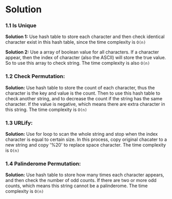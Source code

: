 # Solution
### 1.1 Is Unique

__Solution 1:__ Use hash table to store each character and then check identical character exist in this hash table, since the time complexity is  `O(n)`

__Solution 2:__ Use a array of boolean value for all characters. If a character appear, then the index of character (also the ASCII) will store the true value. So to use this array to check string. The time complexity is also `O(n)`



### 1.2 Check Permutation:

__Solution:__ Use hash table to store the count of each character, thus the character is the key and value is the count. Then to use this hash table to check another string, and to decrease the count if the string has the same character. If the value is negative, which means there are extra character in this string. The time complexity is `O(n)`

### 1.3 URLify:

__Solution:__ Use for loop to scan the whole string and stop when the index character is equal to certain size. In this process, copy original chacater to a new string and copy '%20' to replace space character. The time complexity is `O(n)`

### 1.4 Palinderome Permutation:

__Solution:__ Use hash table to store how many times each character appears, and then check the number of odd counts. If there are two or more odd counts, which means this string cannot be a palinderome. The time complexity is `O(n)` 
